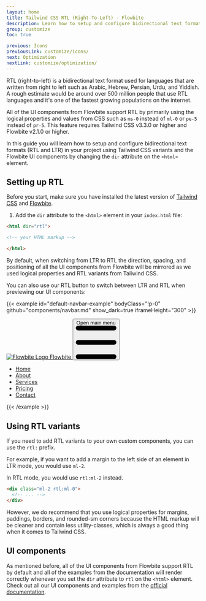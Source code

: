 ```yaml
---
layout: home
title: Tailwind CSS RTL (Right-To-Left) - Flowbite
description: Learn how to setup and configure bidirectional text formats (RTL and LTR) in your project using native Tailwind CSS variants and the Flowbite UI components
group: customize
toc: true

previous: Icons
previousLink: customize/icons/
next: Optimization
nextLink: customize/optimization/
---
```


RTL (right-to-left) is a bidirectional text format used for languages that are written from right to left such as Arabic, Hebrew, Persian, Urdu, and Yiddish. A rough estimate would be around over 500 million people that use RTL languages and it's one of the fastest growing populations on the internet.

All of the UI components from Flowbite support RTL by primarily using the logical properties and values from CSS such as `ms-0` instead of `ml-0` or `pe-5` instead of `pr-5`. This feature requires Tailwind CSS v3.3.0 or higher and Flowbite v2.1.0 or higher.

In this guide you will learn how to setup and configure bidirectional text formats (RTL and LTR) in your project using Tailwind CSS variants and the Flowbite UI components by changing the `dir` attribute on the `<html>` element.

## Setting up RTL

Before you start, make sure you have installed the latest version of [Tailwind CSS](https://tailwindcss.com/docs/installation) and [Flowbite](https://flowbite.com/docs/getting-started/quickstart/).

1. Add the `dir` attribute to the `<html>` element in your `index.html` file:

```html
<html dir="rtl">

<!-- your HTML markup -->

</html>
```

By default, when switching from LTR to RTL the direction, spacing, and positioning of all the UI components from Flowbite will be mirrored as we used logical properties and RTL variants from Tailwind CSS.

You can also use our RTL button to switch between LTR and RTL when previewing our UI components:

{{< example id="default-navbar-example" bodyClass="!p-0" github="components/navbar.md" show_dark=true iframeHeight="300" >}}

<nav class="bg-white border-gray-200 dark:bg-gray-900">
  <div class="max-w-screen-xl flex flex-wrap items-center justify-between mx-auto p-4">
    <a href="{{< param homepage >}}/" class="flex items-center space-x-3 rtl:space-x-reverse">
        <img src="https://flowbite.com/docs/images/logo.svg" class="h-8" alt="Flowbite Logo" />
        <span class="self-center text-2xl font-semibold whitespace-nowrap dark:text-white">Flowbite</span>
    </a>
    <button data-collapse-toggle="navbar-default" type="button" class="inline-flex items-center p-2 w-10 h-10 justify-center text-sm text-gray-500 rounded-lg md:hidden hover:bg-gray-100 focus:outline-none focus:ring-2 focus:ring-gray-200 dark:text-gray-400 dark:hover:bg-gray-700 dark:focus:ring-gray-600" aria-controls="navbar-default" aria-expanded="false">
        <span class="sr-only">Open main menu</span>
        <svg class="w-5 h-5" aria-hidden="true" xmlns="http://www.w3.org/2000/svg" fill="none" viewBox="0 0 17 14">
            <path stroke="currentColor" stroke-linecap="round" stroke-linejoin="round" stroke-width="2" d="M1 1h15M1 7h15M1 13h15"/>
        </svg>
    </button>
    <div class="hidden w-full md:block md:w-auto" id="navbar-default">
      <ul class="font-medium flex flex-col p-4 md:p-0 mt-4 border border-gray-100 rounded-lg bg-gray-50 md:flex-row md:space-x-8 rtl:space-x-reverse md:mt-0 md:border-0 md:bg-white dark:bg-gray-800 md:dark:bg-gray-900 dark:border-gray-700">
        <li>
          <a href="#" class="block py-2 px-3 text-white bg-blue-700 rounded-sm md:bg-transparent md:text-blue-700 md:p-0 dark:text-white md:dark:text-blue-500" aria-current="page">Home</a>
        </li>
        <li>
          <a href="#" class="block py-2 px-3 text-gray-900 rounded-sm hover:bg-gray-100 md:hover:bg-transparent md:border-0 md:hover:text-blue-700 md:p-0 dark:text-white md:dark:hover:text-blue-500 dark:hover:bg-gray-700 dark:hover:text-white md:dark:hover:bg-transparent">About</a>
        </li>
        <li>
          <a href="#" class="block py-2 px-3 text-gray-900 rounded-sm hover:bg-gray-100 md:hover:bg-transparent md:border-0 md:hover:text-blue-700 md:p-0 dark:text-white md:dark:hover:text-blue-500 dark:hover:bg-gray-700 dark:hover:text-white md:dark:hover:bg-transparent">Services</a>
        </li>
        <li>
          <a href="#" class="block py-2 px-3 text-gray-900 rounded-sm hover:bg-gray-100 md:hover:bg-transparent md:border-0 md:hover:text-blue-700 md:p-0 dark:text-white md:dark:hover:text-blue-500 dark:hover:bg-gray-700 dark:hover:text-white md:dark:hover:bg-transparent">Pricing</a>
        </li>
        <li>
          <a href="#" class="block py-2 px-3 text-gray-900 rounded-sm hover:bg-gray-100 md:hover:bg-transparent md:border-0 md:hover:text-blue-700 md:p-0 dark:text-white md:dark:hover:text-blue-500 dark:hover:bg-gray-700 dark:hover:text-white md:dark:hover:bg-transparent">Contact</a>
        </li>
      </ul>
    </div>
  </div>
</nav>
{{< /example >}}

## Using RTL variants

If you need to add RTL variants to your own custom components, you can use the `rtl:` prefix.

For example, if you want to add a margin to the left side of an element in LTR mode, you would use `ml-2`. 

In RTL mode, you would use `rtl:ml-2` instead.

```html
<div class="ml-2 rtl:ml-0">
  <!-- ... -->
</div>
```

However, we do recommend that you use logical properties for margins, paddings, borders, and rounded-sm corners because the HTML markup will be cleaner and contain less utility-classes, which is always a good thing when it comes to Tailwind CSS.

## UI components

As mentioned before, all of the UI components from Flowbite support RTL by default and all of the examples from the documentation will render correctly whenever you set the `dir` attribute to `rtl` on the `<html>` element. Check out all our UI components and examples from the [official documentation](https://flowbite.com/docs/getting-started/introduction/).